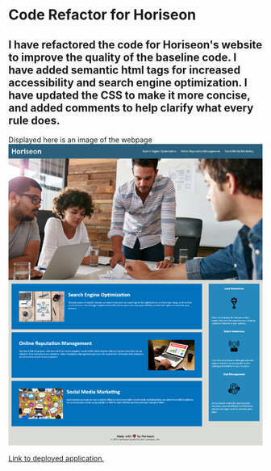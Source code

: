 # Code Refactor for Horiseon
## I have refactored the code for Horiseon's website to improve the quality of the baseline code.  I have added semantic html tags for increased accessibility and search engine optimization.  I have updated the CSS to make it more concise, and added comments to help clarify what every rule does.

Displayed here is an image of the webpage
![The Horiseon webpage includes a navigation bar, a header image, and cards with text and images at the bottom of the page.](./assets\images\horiseonscreen.png)


[Link to deployed application.](https://alextheshire.github.io/code-refactor-horiseon)